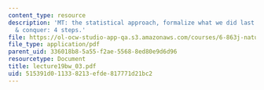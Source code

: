 ```yaml
---
content_type: resource
description: 'MT: the statistical approach, formalize what we did last time, divide
  & conquer: 4 steps.'
file: https://ol-ocw-studio-app-qa.s3.amazonaws.com/courses/6-863j-natural-language-and-the-computer-representation-of-knowledge-spring-2003/515391d011338213efde817771d21bc2_lecture19bw_03.pdf
file_type: application/pdf
parent_uid: 336018b8-5a55-f2ae-5568-8ed80e9d6d96
resourcetype: Document
title: lecture19bw_03.pdf
uid: 515391d0-1133-8213-efde-817771d21bc2
---
```

